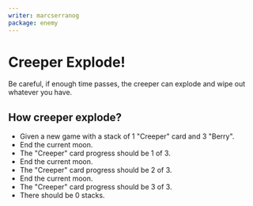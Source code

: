 ```yaml
---
writer: marcserranog
package: enemy
---
```


# Creeper Explode!

Be careful, if enough time passes, 
the creeper can explode and wipe out whatever you have.

## How creeper explode?

 * Given a new game with a stack of 1 "Creeper" card and 3 "Berry".
 * End the current moon.
 * The "Creeper" card progress should be 1 of 3.
 * End the current moon.
 * The "Creeper" card progress should be 2 of 3.
 * End the current moon.
 * The "Creeper" card progress should be 3 of 3.
 * There should be 0 stacks. 
